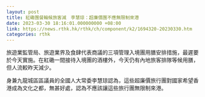 ```yaml
---
layout: post
title: 紅磡團餐輪候旅客減　李慧琼：超廉價團不應無限制來港
date: 2023-03-30 18:16:01.000000000 +08:00
link: https://news.rthk.hk/rthk/ch/component/k2/1694320-20230330.htm
categories: rthk
---
```


旅遊業監管局、旅遊業界及食肆代表商議的三項管理入境團用膳安排措施，最遲要於今天實施。在紅磡一間接待入境團的酒樓外，今天仍有內地旅客排隊等候用膳，但人流較昨天減少。

身兼九龍城區區議員的全國人大常委李慧琼認為，這些超廉價旅行團對國家希望香港成為文化之都，無甚好處，認為不應該讓這些旅行團無限制來港。

